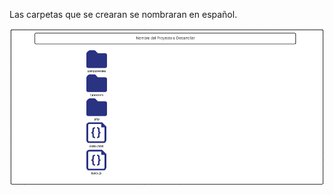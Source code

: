 Las carpetas que se crearan se nombraran en español.

![Imagen de la organizacon en el index de un proyecto](/imagenes/OrganizacionArchivos/index.png)